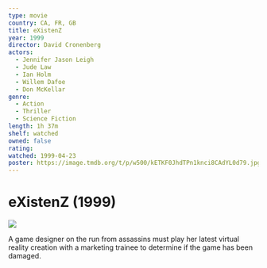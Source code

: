 ```yaml
---
type: movie
country: CA, FR, GB
title: eXistenZ
year: 1999
director: David Cronenberg
actors:
  - Jennifer Jason Leigh
  - Jude Law
  - Ian Holm
  - Willem Dafoe
  - Don McKellar
genre:
  - Action
  - Thriller
  - Science Fiction
length: 1h 37m
shelf: watched
owned: false
rating:
watched: 1999-04-23
poster: https://image.tmdb.org/t/p/w500/kETKF0JhdTPn1knci8CAdYL0d79.jpg
---
```


# eXistenZ (1999)

![](https://image.tmdb.org/t/p/w500/kETKF0JhdTPn1knci8CAdYL0d79.jpg)

A game designer on the run from assassins must play her latest virtual reality creation with a marketing trainee to determine if the game has been damaged.